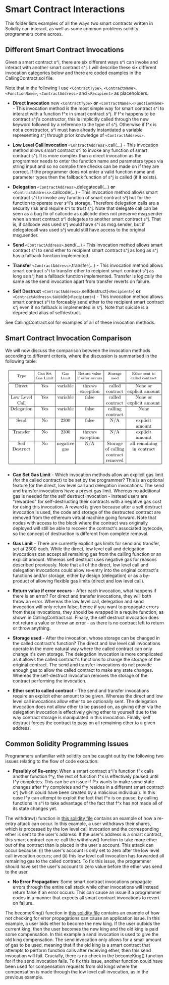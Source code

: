 # Smart Contract Interactions
This folder lists examples of all the ways two smart contracts written in Solidity can interact, as well as some common problems solidity programmers come across. 



## Different Smart Contract Invocations

Given a smart contract s^i, there are six different ways s^i can invoke and interact with another smart contract s^j. I will describe these six different invocation categories below and there are coded examples in the CallingContract.sol file.

Note that in the following I use `<ContractType>`, `<ContractName>`, `<FunctionName>`, `<ContractAddress>` and `<Recipient>` as placeholders.

* __Direct Invocation__  new `<ContractType>` __or__ `<ContractName>`.`<FunctionName>` -  This invocation method is the most simple way for smart contract s^i to interact with a function f^x in smart contract s^j. If f^x happens to be contract s^j's constructor, this is implicitly called through the new keyword followed by a reference to the type of s^j. Otherwise if f^x is not a constructor,  s^i must have already instantiated a variable representing s^j through prior knowledge of `<ContractAddress>`. 

* __Low Level Call Invocation__ `<ContractAddress>`.call(...) - This invocation method  allows smart contract s^i to invoke any function of smart contract s^j. It is more complex than a direct invocation as the programmer needs to enter the function name and parameters types via string input and so no complie time checks can be made on if they are correct. If the programmer does not enter a valid function name and parameter types then the fallback function of s^j is called (if it exists).

*  __Delegation__ `<ContractAddress>`.delegatecall(...) __or__ `<ContractAddress>`.callcode(...) -  This invocation method allows smart contract s^i to invoke any function of smart contract s^j but for the function to operate over s^i's storage. Therefore delegation calls are a security risk and require s^i to trust s^j. Note that delegate call can be seen as a bug fix of callcode as callcode does not preserve msg.sender when a smart contract s^i delegates to another smart contract s^j. That is, if callcode was used s^j would have s^i as msg.sender, but if delegatecall was used s^j would still have access to the original msg.sender.  

* __Send__ `<ContractAddress>`.send(...) - This invocation method allows smart contract s^i to send ether to recipient smart contract s^j as long as s^j has a fallback function implemented.

* __Transfer__ `<ContractAddress>`.transfer(...) - This invocation method allows smart contract s^i to transfer ether to recipient  smart contract s^j as long as s^j has a fallback function implemented.  Transfer is logically the same as the send invocation apart from transfer reverts on failure.

* __Self Destruct__ `<ContractAddress>`.selfdestruct(`<Recipient>`) __or__ `<ContractAddress>`.suicide(`<Recipient>`) - This invocation method allows smart contract s^i to forceably send ether to the recipient smart contract s^j even if no fallback is implemented in s^j. Note that suicide is a depreciated alias of selfdestruct.


See CallingContract.sol for examples of all of these invocation methods.


## Smart Contract Invocation Comparison

We will now discuss the comparison between the invocation methods according to different criteria, where the discussion is summarised in the following table:

![Invocation comparison](InovationTable.png)

* __Can Set Gas Limit__ - Which invocation methods allow an explicit gas limit (for the called contract) to be set by the programmer? This is an optional feature for the direct, low level call and delegation invocations. The send and transfer invocations have a preset gas limit. Whereas no additional gas is needed for the self destruct invocation - instead users are "rewarded" for self-destructing their contracts with a negative gas cost for using this invocation. A reward is given because after a self destruct invocation is used, the code and storage of the destructed contract are removed from the ethereum virtual machine going forward. Note that nodes with access to the block where the contract was originally deployed will still be able to recover the contract's associated bytecode, so the concept of destruction is different from complete removal.

* __Gas Limit__ - There are currently explicit gas limits for send and transfer, set at 2300 each. While the direct, low level call and delegation invocations can accept all remaining  gas from the calling function or an explicit amount. Whereas self destruct uses negative gas for reasons described previously. Note that all of the direct, low level call and delegation invocations could allow re-entry into the original contract's functions and/or storage, either by design (delegation) or as a by-product of allowing flexible gas limits (direct and low level call).

* __Return value if error occurs__ - After each invocation, what happens if there is an error? For direct and transfer invocations, they will both throw an error. Whereas the low level call, delegation and send invocation will only return false, hence if you want to propagate errors from these invocations, they should be wrapped in a require function, as shown in CallingContract.sol. Finally, the self destruct invocation does not return a value or throw an error - as there is no contract left to return or throw anything.

* __Storage used__ - After the invocation, whose storage can be changed in the called contract's function? The direct and low level call invocations operate in the more natural way where the called contract can only change it's own storage. The delegation invocation is more complicated as it allows the called contract's functions to change the storage of the original contract. The send and transfer invocations do not provide enough gas to allow the called contract to make any state changes. Whereas the self-destruct invocation removes the storage of the contract performing the invocation.

* __Ether sent to called contract__ - The send and transfer invocations require an explicit ether amount to be given. Whereas the direct and low level call invocations allow ether to be optionally sent.
The delegation invocation does not allow ether to be passed on, as giving ether via the delegation invocation is effectively giving ether to yourself due to the way contract storage is manipulated in this invocation. Finally, self destruct forces the contract to pass on all remaining ether to a given address. 

## Common Solidity Programming Issues

Programmers unfamiliar with solidity can be caught out by the following two issues relating to the flow of code execution:


* __Possibly of Re-entry__: When a smart contract s^i's function f^x calls another function f^y, the rest of function f^x is effectively paused until f^y completes. This can be an issue if f^x wants to make some state changes after f^y completes and f^y resides in a different smart contract s^j (which could have been created by a malicious individual). In this case f^y can attempt to exploit the fact that f^x is on pause, by calling functions in s^i to take advantage of the fact that f^x has not made all of its state changes yet.

The withdraw() function in [this solidity file](https://github.com/Luker501/SmartContractInteractions/blob/master/Code%20Examples/Re-Entry/ContractForReentry.sol) contains an example of how a re-entry attack can occur. In this example, a user withdraws their shares, which is processed by the low level call invocation and the corresponding ether is sent to the user's address. If the user's address is a smart contract, this smart contract can re-call the withdraw() function to take more ether out of the contract than is placed in the user's account. This attack can occur because: (i) the user's account is only set to zero after the low level call invocation occurs; and (ii) this low level call invocation has forwarded all remaining gas to the called contract. To fix this issue, the programmer should have set the user's account to zero value before the ether was send to the user.

* __No Error Propagation__: Some smart contract invocations propagate errors through the entire call stack while other invocations will instead return false if an error occurs. This can cause an issue if a programmer codes in a manner that expects all smart contract invocations to revert on failure. 

The becomeKing() function in [this solidity file](https://github.com/Luker501/SmartContractInteractions/blob/master/Code%20Examples/UncheckedErrorPropagation/ContractForUncheckedReturn.sol) contains an example of how not checking for error propagations can cause an application issue. In this example, a user bids ether to become the new king. If the user outbids the current king, then the user becomes the new king and the old king is paid some compensation. In this example a  send invocation is used to give the old king compensation. The send invocation only  allows for a small amount of gas to be used, meaning that if the old king is a smart contract that attempts to perform function calls after receiving ether, then this send invocation will fail. Crucially, there is no check in the becomeKing() function for if the send invocation fails. To fix this issue, another function could have been used for compensation requests from old kings where the compensation is made through the low level call invocation, as in the previous example.
